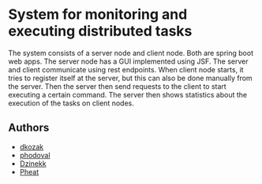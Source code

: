 # System for monitoring and executing distributed tasks

The system consists of a server node and client node. Both are spring boot web apps. The server node has a GUI implemented using JSF. 
The server and client communicate using rest endpoints. When client node starts, it tries to register itself at the server, but this can also
be done manually from the server. Then the server then send requests to the client to start executing a certain command. The server then shows statistics about the execution 
of the tasks on client nodes. 


## Authors
* [dkozak](https://github.com/d-kozak) 
* [phodoval](https://github.com/phodoval)
* [Dzinekk](https://github.com/Dzinekk)
* [Pheat](https://github.com/Pheat)
